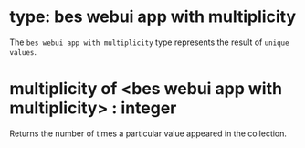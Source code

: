 # type: bes webui app with multiplicity

The `bes webui app with multiplicity` type represents the result of `unique values`.

# multiplicity of &lt;bes webui app with multiplicity&gt; : integer

Returns the number of times a particular value appeared in the collection.
